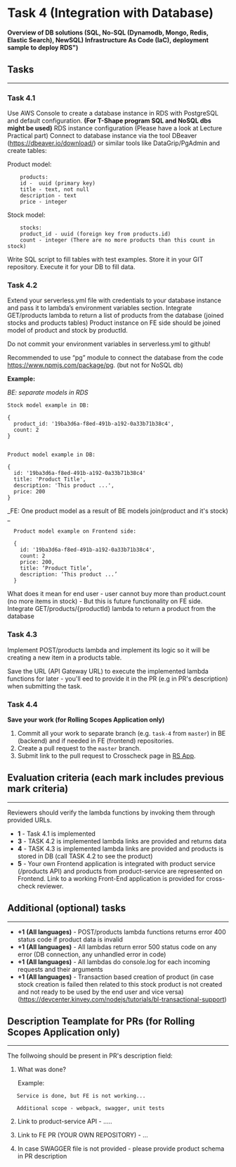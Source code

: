 # Task 4 (Integration with Database)

**Overview of DB solutions (SQL, No-SQL (Dynamodb, Mongo, Redis, Elastic Search), NewSQL) Infrastructure As Code (IaC), deployment sample to deploy RDS")**

## Tasks

---

### Task 4.1

Use AWS Console to create a database instance in RDS with PostgreSQL and default configuration. **(For T-Shape program SQL and NoSQL dbs might be used)**
RDS instance configuration (Please have a look at Lecture Practical part)
Connect to database instance via the tool DBeaver (https://dbeaver.io/download/) or similar tools like DataGrip/PgAdmin and create tables:

Product model:

```
    products:
    id -  uuid (primary key)
    title - text, not null
    description - text
    price - integer
```

Stock model:

```
    stocks:
    product_id - uuid (foreign key from products.id)
    count - integer (There are no more products than this count in stock)
```

Write SQL script to fill tables with test examples. Store it in your GIT repository. Execute it for your DB to fill data.

### Task 4.2

Extend your serverless.yml file with credentials to your database instance and pass it to lambda’s environment variables section.
Integrate GET/products lambda to return a list of products from the database (joined stocks and products tables) Product instance on FE side should be joined model of product and stock by productId.

Do not commit your environment variables in serverless.yml to github!

Recommended to use “pg” module to connect the database from the code https://www.npmjs.com/package/pg. (but not for NoSQL db)

**Example:**

_BE: separate models in RDS_

    Stock model example in DB:

    {
      product_id: '19ba3d6a-f8ed-491b-a192-0a33b71b38c4',
      count: 2
    }


    Product model example in DB:

    {
      id: '19ba3d6a-f8ed-491b-a192-0a33b71b38c4'
      title: 'Product Title',
      description: 'This product ...',
      price: 200
    }

_FE: One product model as a result of BE models join(product and it's stock) _

      Product model example on Frontend side:

      {
        id: '19ba3d6a-f8ed-491b-a192-0a33b71b38c4',
        count: 2
        price: 200,
        title: ‘Product Title’,
        description: ‘This product ...’
      }

What does it mean for end user - user cannot buy more than product.count (no more items in stock) - But this is future functionality on FE side.
Integrate GET/products/{productId} lambda to return a product from the database

### Task 4.3

Implement POST/products lambda and implement its logic so it will be creating a new item in a products table.

Save the URL (API Gateway URL) to execute the implemented lambda functions for later - you'll eed to provide it in the PR (e.g in PR's description) when submitting the task.

### Task 4.4

**Save your work (for Rolling Scopes Application only)**

1. Commit all your work to separate branch (e.g. `task-4` from `master`) in BE (backend) and if needed in FE (frontend) repositories.
2. Create a pull request to the `master` branch.
3. Submit link to the pull request to Crosscheck page in [RS App](https://app.rs.school).

## Evaluation criteria (each mark includes previous mark criteria)

---

Reviewers should verify the lambda functions by invoking them through provided URLs.

- **1** - Task 4.1 is implemented
- **3** - TASK 4.2 is implemented lambda links are provided and returns data
- **4** - TASK 4.3 is implemented lambda links are provided and products is stored in DB (call TASK 4.2 to see the product)
- **5** - Your own Frontend application is integrated with product service (/products API) and products from product-service are represented on Frontend. Link to a working Front-End application is provided for cross-check reviewer.

## Additional (optional) tasks

---

- **+1** **(All languages)** - POST/products lambda functions returns error 400 status code if product data is invalid
- **+1** **(All languages)** - All lambdas return error 500 status code on any error (DB connection, any unhandled error in code)
- **+1** **(All languages)** - All lambdas do console.log for each incoming requests and their arguments
- **+1** **(All languages)** - Transaction based creation of product (in case stock creation is failed then related to this stock product is not created and not ready to be used by the end user and vice versa) (https://devcenter.kinvey.com/nodejs/tutorials/bl-transactional-support)

## Description Teamplate for PRs (for Rolling Scopes Application only)

---

The follwoing should be present in PR's description field:

1. What was done?

   Example:

```
   Service is done, but FE is not working...

   Additional scope - webpack, swagger, unit tests
```

2. Link to product-service API - .....
3. Link to FE PR (YOUR OWN REPOSITORY) - ...

4. In case SWAGGER file is not provided - please provide product schema in PR description
